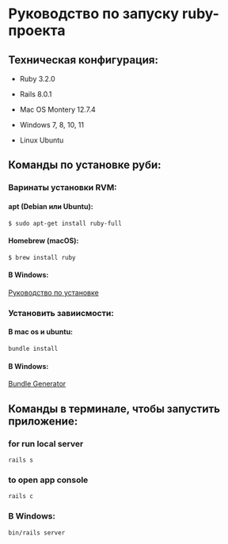 # Руководство по запуску ruby-проекта

## Техническая конфигурация:

- Ruby 3.2.0

- Rails 8.0.1

- Mac OS Montery 12.7.4

- Windows 7, 8, 10, 11

- Linux Ubuntu

## Команды по установке руби:

### Варинаты установки RVM:

#### apt (Debian или Ubuntu):
`$ sudo apt-get install ruby-full`

#### Homebrew (macOS):
`$ brew install ruby`

#### В Windows:
[Руководство по установке](https://rubyrush.ru/steps/setup-ruby#:~:text=%D0%94%D0%BB%D1%8F%20Windows%20%D0%B5%D1%81%D1%82%D1%8C%20%D1%81%D0%BF%D0%B5%D1%86%D0%B8%D0%B0%D0%BB%D1%8C%D0%BD%D0%B0%D1%8F%20%D0%B2%D0%B5%D1%80%D1%81%D0%B8%D1%8F,%D0%B8%20%D0%B6%D0%B4%D0%B5%D0%BC%2C%20%D0%BF%D0%BE%D0%BA%D0%B0%20%D1%83%D1%81%D1%82%D0%B0%D0%BD%D0%BE%D0%B2%D0%BA%D0%B0%20%D0%B7%D0%B0%D0%BA%D0%BE%D0%BD%D1%87%D0%B8%D1%82%D1%81%D1%8F.)

### Установить завиисмости:

#### В mac os и ubuntu:
`bundle install`

#### В Windows:
[Bundle Generator](https://apps.microsoft.com/detail/9nblggh43pmq?amp%3Bgl=RU&hl=ru-RU&gl=RU)

## Команды в терминале, чтобы запустить приложение:

### for run local server
`rails s`

### to open app console
`rails c`

### В Windows:
`bin/rails server`
